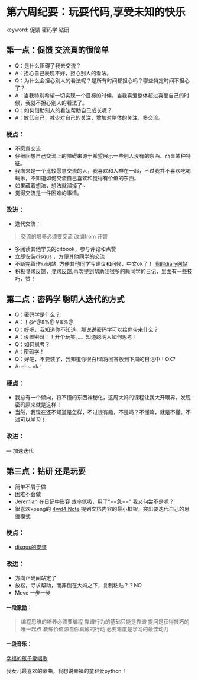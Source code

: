 # 第六周纪要：玩耍代码,享受未知的快乐

keyword: 促馈 密码学 钻研

## 第一点：促馈 交流真的很简单
- Q：是什么阻碍了我去交流？
- A：担心自己表现不好，担心别人的看法。 
- Q：为什么会担心别人的看法呢？是所有时间都担心吗？哪些特定时间不担心了？
- A：当我特别希望一切实现一个目标的时候，当我喜爱整体超过喜爱自己的时候，我就不担心别人的看法了。
- Q：如何借助别人的看法帮助自己成长呢？
- A：放低自己，减少对自己的关注，增加对整体的关注，多交流。

### 梗点：

- 不愿意交流
- 仔细回想自己交流上的障碍来源于希望展示一些别人没有的东西、凸显某种特征。
- 我向来是一个比较愿意交流的人，我喜欢和人群在一起，不过我并不喜欢吃喝玩乐，不知道如何交流自己喜欢和觉得有价值的东西。
- 如果藏着想法，想法就溜掉了~
- 觉得交流是一件困难的事情。

### 改进：

- 迭代交流：

> 交流的培养必须要交流  改编from 开智

- 多阅读其他学员的gitbook，参与评论和点赞
- 立即安装disqus ，方便其他同学的交流
- 不断完善作业网站, 方便其他同学写建议和问候，中文ok了！ 
[我的diary网站](http://whalechen.sinaapp.com/write)
- 积极寻求反馈，[寻求反馈](https://wp-lai.gitbooks.io/learn-python/content/reflection/livereload.html),再次提到帮助我很多的赖同学的日记，里面有一些技巧，赞！

## 第二点：密码学 聪明人迭代的方式
- Q：密码学是什么？
- A：！@^@&%@￥&%@
- Q：好吧，我知道你不知道，那说说密码学可以给你带来什么？
- A：设置密码！！开个玩笑。。。知道聪明人如何思考！
- Q：如何思考？
- A：密码学！
- Q：好吧，不要装了，我知道你很白!请将回答放到下周的日记中！OK?
- A: eh~ ok！

### 梗点：
- 我总有一个倾向，将不懂的东西神秘化，这周大妈的课程让我大开眼界，发现密码原来就是这样！
- 当然，我现在还不知道是怎样，不过很有趣，不是吗？不懂嘛，就是不懂。不过可以学习！

### 改进：
— 加速迭代

## 第三点：钻研 还是玩耍

- 简单不屑于做
- 困难不会做
- Jeremiah 在日记中形容 效率低吸，用了[“==急==”](https://jeremiahzhang.gitbooks.io/omooc2py/content/4Learn/5wd4_upgrade.html)
我又何尝不是呢？
- 很喜欢xpeng的 [4wd4 Note](https://xpgeng.gitbooks.io/omooc2py/content/0MOOC/4wd4.html)
提到文档内容的最小框架，突出要迭代自己的思维模式

### 梗点：
- [disqus的安装](kaopulity_disqus.md)

### 改进：

- 方向正确间站定了
- 放松，寻求帮助，而非倒在大妈之下，复制粘贴？？NO
- Move 一步一步

#### 一段激励：
> 编程思维的培养必须要编程
靠谱行为的基础只能是靠谱
提问是获得技巧的唯一起点
教练价值源自你真诚的行动
必要难度是学习的最佳动力

#### 一段音乐：

[幸福的孩子爱唱歌](https://www.youtube.com/watch?v=KZGc5pJtj5w)

我女儿最喜欢的歌曲，我想说幸福的童鞋爱python！


